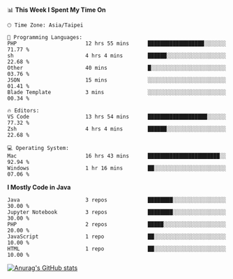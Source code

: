 <!--### Hi there 👋-->

<!--
**treevel/treevel** is a ✨ _special_ ✨ repository because its `README.md` (this file) appears on your GitHub profile.

Here are some ideas to get you started:

- 🔭 I’m currently working on ...
- 🌱 I’m currently learning ...
- 👯 I’m looking to collaborate on ...
- 🤔 I’m looking for help with ...
- 💬 Ask me about ...
- 📫 How to reach me: ...
- 😄 Pronouns: ...
- ⚡ Fun fact: ...
-->

<!--START_SECTION:waka-->
📊 **This Week I Spent My Time On** 

```text
🕑︎ Time Zone: Asia/Taipei

💬 Programming Languages: 
PHP                      12 hrs 55 mins      ██████████████████░░░░░░░   71.77 % 
sh                       4 hrs 4 mins        ██████░░░░░░░░░░░░░░░░░░░   22.68 % 
Other                    40 mins             █░░░░░░░░░░░░░░░░░░░░░░░░   03.76 % 
JSON                     15 mins             ░░░░░░░░░░░░░░░░░░░░░░░░░   01.41 % 
Blade Template           3 mins              ░░░░░░░░░░░░░░░░░░░░░░░░░   00.34 % 

🔥 Editors: 
VS Code                  13 hrs 54 mins      ███████████████████░░░░░░   77.32 % 
Zsh                      4 hrs 4 mins        ██████░░░░░░░░░░░░░░░░░░░   22.68 % 

💻 Operating System: 
Mac                      16 hrs 43 mins      ███████████████████████░░   92.94 % 
Windows                  1 hr 16 mins        ██░░░░░░░░░░░░░░░░░░░░░░░   07.06 % 
```

**I Mostly Code in Java** 

```text
Java                     3 repos             ████████░░░░░░░░░░░░░░░░░   30.00 % 
Jupyter Notebook         3 repos             ████████░░░░░░░░░░░░░░░░░   30.00 % 
PHP                      2 repos             █████░░░░░░░░░░░░░░░░░░░░   20.00 % 
JavaScript               1 repo              ██░░░░░░░░░░░░░░░░░░░░░░░   10.00 % 
HTML                     1 repo              ██░░░░░░░░░░░░░░░░░░░░░░░   10.00 % 
```




<!--END_SECTION:waka-->

<!-- GitHub Stats Card-->
[![Anurag's GitHub stats](https://github-readme-stats.vercel.app/api?username=treevel&show_icons=true&theme=monokai&count_private=true)](https://github.com/anuraghazra/github-readme-stats)
